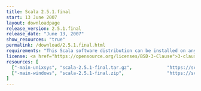 ```yaml
---
title: Scala 2.5.1.final
start: 13 June 2007
layout: downloadpage
release_version: 2.5.1.final
release_date: "June 13, 2007"
show_resources: "true"
permalink: /download/2.5.1.final.html
requirements: "This Scala software distribution can be installed on any Unix-like or Windows system. It requires the Java runtime version 1.6 or 1.7."
license: <a href="https://opensource.org/licenses/BSD-3-Clause">3-clause BSD license</a>
resources: [
  ["-main-unixsys", "scala-2.5.1-final.tar.gz",             "https://scala-lang.org/files/archive/scala-2.5.1-final.tar.gz",                "Mac OS X, Unix, Cygwin",  "12 MB"],
  ["-main-windows", "scala-2.5.1-final.zip",                "https://scala-lang.org/files/archive/scala-2.5.1-final.zip",                   "Windows",                 "13 MB"]
]
---
```




